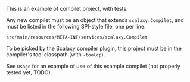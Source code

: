 This is an example of compilet project, with tests.

Any new compilet must be an object that extends `scalaxy.Compilet`, and must be listed in the following SPI-style file, one per line:

    src/main/resources/META-INF/services/scalaxy.Compilet
    
To be picked by the Scalaxy compiler plugin, this project must be in the compiler's tool classpath (with `-toolcp`).

See `Usage` for an example of use of this example compilet (not properly tested yet, TODO).
